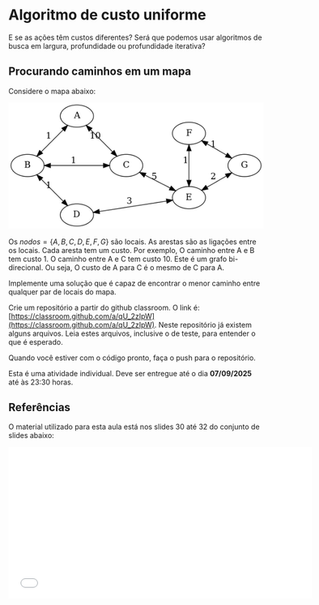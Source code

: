 # Algoritmo de custo uniforme

E se as ações têm custos diferentes? Será que podemos usar algoritmos de busca em largura, profundidade ou profundidade iterativa?

## Procurando caminhos em um mapa

Considere o mapa abaixo: 

![image](./img/grafo.png)

Os $nodos = \{A,B,C,D,E,F,G\}$ são locais. As arestas são as ligações entre os locais. Cada aresta tem um custo. Por exemplo, O caminho entre A e B tem custo 1. O caminho entre A e C tem custo 10. Este é um grafo bi-direcional. Ou seja, O custo de A para C é o mesmo de C para A.

Implemente uma solução que é capaz de encontrar o menor caminho entre qualquer par de locais do mapa. 
   
Crie um repositório a partir do github classroom. O link é: [https://classroom.github.com/a/qU_2zIpW](https://classroom.github.com/a/qU_2zIpW). Neste repositório já existem alguns arquivos. Leia estes arquivos, inclusive o de teste, para entender o que é esperado.

Quando você estiver com o código pronto, faça o push para o repositório.

Esta é uma atividade individual. Deve ser entregue até o dia **07/09/2025** até às 23:30 horas.

## Referências

O material utilizado para esta aula está nos slides 30 até 32 do conjunto de slides abaixo: 

<embed src="../../referencias/03_algoritmos_busca/busca_versaoFabricio.pdf" type="application/pdf" width="600" height="300">
